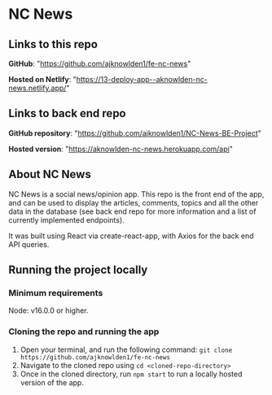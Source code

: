 # NC News

## Links to this repo

**GitHub**: "https://github.com/ajknowlden1/fe-nc-news"

**Hosted on Netlify**: "https://13-deploy-app--aknowlden-nc-news.netlify.app/"

## Links to back end repo

**GitHub repository**: "https://github.com/ajknowlden1/NC-News-BE-Project"

**Hosted version**: "https://aknowlden-nc-news.herokuapp.com/api"

## About NC News

NC News is a social news/opinion app. This repo is the front end of the app, and can be used to display the articles, comments, topics and all the other data in the database (see back end repo for more information and a list of currently implemented endpoints).

It was built using React via create-react-app, with Axios for the back end API queries.

## Running the project locally

### Minimum requirements

Node: v16.0.0 or higher.

### Cloning the repo and running the app

1. Open your terminal, and run the following command: `git clone https://github.com/ajknowlden1/fe-nc-news`
2. Navigate to the cloned repo using `cd <cloned-repo-directory>`
3. Once in the cloned directory, run `npm start` to run a locally hosted version of the app.
